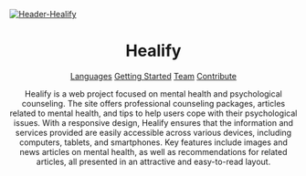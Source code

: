 <a href="https://ibb.co.com/Tg1n6SQ"><img src="https://i.ibb.co.com/d5t3FqN/Header-Healify.png" alt="Header-Healify" border="0"></a>

<h1 align="center" style="font-weight: bold;">Healify</h1>

<p align="center">
<a href="#Languages">Languages</a>
<a href="#started">Getting Started</a>
<a href="#Team">Team</a>
<a href="#contribute">Contribute</a>
</p>

<p align="center"> Healify is a web project focused on mental health and psychological counseling. The site offers professional counseling packages, articles related to mental health, and tips to help users cope with their psychological issues. With a responsive design, Healify ensures that the information and services provided are easily accessible across various devices, including computers, tablets, and smartphones. Key features include images and news articles on mental health, as well as recommendations for related articles, all presented in an attractive and easy-to-read layout. </p>




